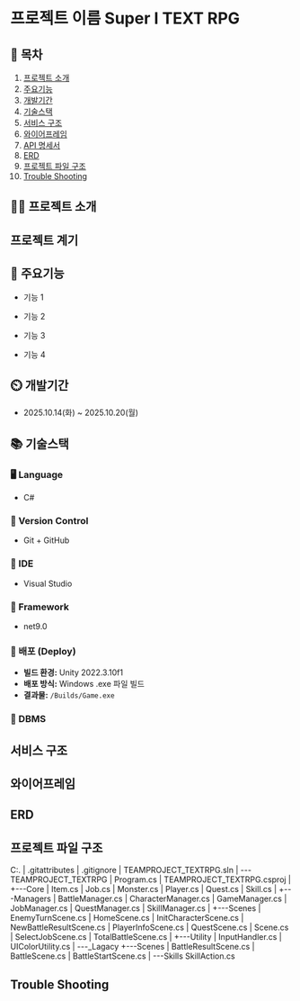 # 프로젝트 이름 Super I TEXT RPG

## 📖 목차
1. [프로젝트 소개](#프로젝트-소개)
2. [주요기능](#주요기능)
3. [개발기간](#개발기간)
4. [기술스택](#기술스택)
5. [서비스 구조](#서비스-구조)
6. [와이어프레임](#와이어프레임)
7. [API 명세서](#API-명세서)
8. [ERD](#ERD)
9. [프로젝트 파일 구조](#프로젝트-파일-구조)
10. [Trouble Shooting](#trouble-shooting)

## 👨‍🏫 프로젝트 소개
## 프로젝트 계기
## 💜 주요기능

- 기능 1

- 기능 2

- 기능 3

- 기능 4


## ⏲️ 개발기간
- 2025.10.14(화) ~ 2025.10.20(월)
## 📚️ 기술스택
### 🖥️ Language
*  C#
### 🔧 Version Control
*  Git + GitHub
### 🧩 IDE
* Visual Studio
### 🧰 Framework
* net9.0
### 🚀 배포 (Deploy)
- **빌드 환경:** Unity 2022.3.10f1
- **배포 방식:** Windows .exe 파일 빌드
- **결과물:** `/Builds/Game.exe`
### 💾  DBMS

## 서비스 구조

## 와이어프레임

## ERD

## 프로젝트 파일 구조
C:.
|   .gitattributes
|   .gitignore
|   TEAMPROJECT_TEXTRPG.sln
|
\---TEAMPROJECT_TEXTRPG
    |   Program.cs
    |   TEAMPROJECT_TEXTRPG.csproj
    |
    +---Core
    |       Item.cs
    |       Job.cs
    |       Monster.cs
    |       Player.cs
    |       Quest.cs
    |       Skill.cs
    |
    +---Managers
    |       BattleManager.cs
    |       CharacterManager.cs
    |       GameManager.cs
    |       JobManager.cs
    |       QuestManager.cs
    |       SkillManager.cs
    |
    +---Scenes
    |       EnemyTurnScene.cs
    |       HomeScene.cs
    |       InitCharacterScene.cs
    |       NewBattleResultScene.cs
    |       PlayerInfoScene.cs
    |       QuestScene.cs
    |       Scene.cs
    |       SelectJobScene.cs
    |       TotalBattleScene.cs
    |
    +---Utility
    |       InputHandler.cs
    |       UIColorUtility.cs
    |
    \---_Lagacy
        +---Scenes
        |       BattleResultScene.cs
        |       BattleScene.cs
        |       BattleStartScene.cs
        |
        \---Skills
                SkillAction.cs
## Trouble Shooting
